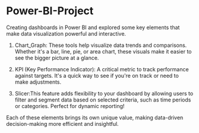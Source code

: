 # Power-BI-Project

Creating dashboards in Power BI and explored some key elements that make data visualization powerful and interactive.

1. Chart_Graph: These tools help visualize data trends and comparisons. Whether it's a bar, line, pie, or area chart, these visuals make it easier to see the bigger picture at a glance. 

2. KPI (Key Performance Indicator): A critical metric to track performance against targets. It's a quick way to see if you're on track or need to make adjustments. 

3. Slicer:This feature adds flexibility to your dashboard by allowing users to filter and segment data based on selected criteria, such as time periods or categories. Perfect for dynamic reporting! 

Each of these elements brings its own unique value, making data-driven decision-making more efficient and insightful.

